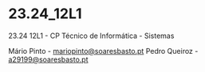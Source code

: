 # 23.24_12L1
23.24 12L1 - CP Técnico de Informática - Sistemas

Mário Pinto - mariopinto@soaresbasto.pt
Pedro Queiroz - a29199@soaresbasto.pt